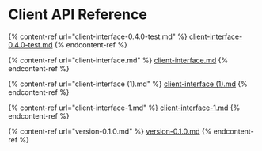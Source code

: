 # Client API Reference

{% content-ref url="client-interface-0.4.0-test.md" %}
[client-interface-0.4.0-test.md](client-interface-0.4.0-test.md)
{% endcontent-ref %}

{% content-ref url="client-interface.md" %}
[client-interface.md](client-interface.md)
{% endcontent-ref %}

{% content-ref url="client-interface (1).md" %}
[client-interface (1).md](<client-interface (1).md>)
{% endcontent-ref %}

{% content-ref url="client-interface-1.md" %}
[client-interface-1.md](client-interface-1.md)
{% endcontent-ref %}

{% content-ref url="version-0.1.0.md" %}
[version-0.1.0.md](version-0.1.0.md)
{% endcontent-ref %}
